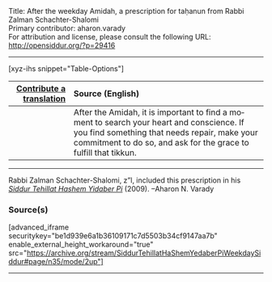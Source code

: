 <html>
<head></head>
<body>
Title: After the weekday Amidah, a prescription for taḥanun from Rabbi Zalman Schachter-Shalomi<br />
Primary contributor: aharon.varady<br />
For attribution and license, please consult the following URL: <a href="http://opensiddur.org/?p=29416">http://opensiddur.org/?p=29416</a>
<p />
<hr />

[xyz-ihs snippet="Table-Options"]<table style="margin-left: auto; margin-right: auto;" class="draggable">
<thead><tr><th id="x" style="text-align: right;"><a href="/contributing/upload/">Contribute a translation</a></th><th style="text-align: left;">Source (English)</th></tr></thead>
<tbody>
<tr><td style="vertical-align:top;">
<div class="liturgy" lang="he">

</span></div></td>
 
<td style="vertical-align:top;">
<div class="english" lang="en">
After the Amidah,
it is important to find a moment
to search
your heart and conscience.
If you find something
that needs repair,
make your commitment
to do so,
and ask for the grace
to fulfill
that tikkun.
</div></td></tr>
</tbody></table>

<hr />

Rabbi Zalman Schachter-Shalomi, z”l, included this prescription in his <em><a href="http://opensiddur.org/?p=177">Siddur Tehillat Hashem Yidaber Pi</a></em> (2009). –Aharon N. Varady

<h3>Source(s)</h3>

[advanced_iframe securitykey="be1d939e6a1b36109171c7d5503b34cf9147aa7b" enable_external_height_workaround="true" src="https://archive.org/stream/SiddurTehillatHaShemYedaberPiWeekdaySiddur#page/n35/mode/2up"]

<hr />

&nbsp;
</body>
</html>